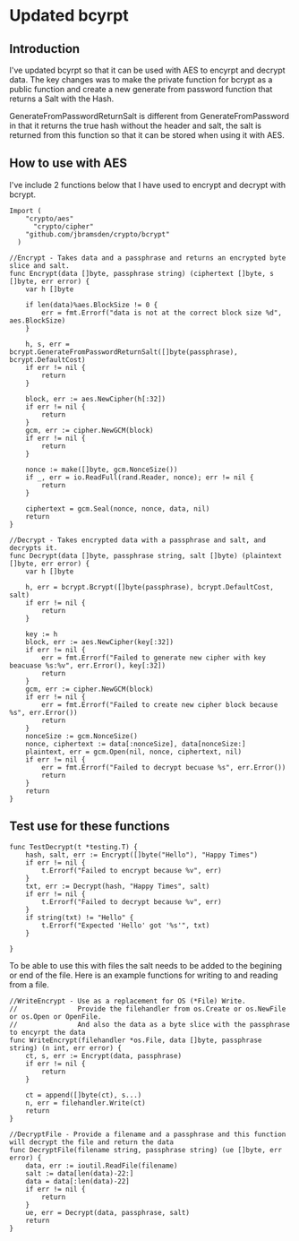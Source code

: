 # Updated bcyrpt

## Introduction

I've updated bcyrpt so that it can be used with AES to encyrpt and decrypt data.
The key changes was to make the private function for bcrypt as a public function and create a new generate from password function that returns a Salt with the Hash.

GenerateFromPasswordReturnSalt is different from GenerateFromPassword in that it returns the true hash without the header and salt, the salt is returned from this function so that it can be stored when using it with AES.

## How to use with AES

I've include 2 functions below that I have used to encrypt and decrypt with bcrypt.

```
Import (
  	"crypto/aes"
	  "crypto/cipher"
    "github.com/jbramsden/crypto/bcrypt"
  )
```

```
//Encrypt - Takes data and a passphrase and returns an encrypted byte slice and salt.
func Encrypt(data []byte, passphrase string) (ciphertext []byte, s []byte, err error) {
	var h []byte

	if len(data)%aes.BlockSize != 0 {
		err = fmt.Errorf("data is not at the correct block size %d", aes.BlockSize)
	}

	h, s, err = bcrypt.GenerateFromPasswordReturnSalt([]byte(passphrase), bcrypt.DefaultCost)
	if err != nil {
		return
	}

	block, err := aes.NewCipher(h[:32])
	if err != nil {
		return
	}
	gcm, err := cipher.NewGCM(block)
	if err != nil {
		return
	}

	nonce := make([]byte, gcm.NonceSize())
	if _, err = io.ReadFull(rand.Reader, nonce); err != nil {
		return
	}

	ciphertext = gcm.Seal(nonce, nonce, data, nil)
	return
}

//Decrypt - Takes encrypted data with a passphrase and salt, and decrypts it.
func Decrypt(data []byte, passphrase string, salt []byte) (plaintext []byte, err error) {
	var h []byte

	h, err = bcrypt.Bcrypt([]byte(passphrase), bcrypt.DefaultCost, salt)
	if err != nil {
		return
	}

	key := h
	block, err := aes.NewCipher(key[:32])
	if err != nil {
		err = fmt.Errorf("Failed to generate new cipher with key beacuase %s:%v", err.Error(), key[:32])
		return
	}
	gcm, err := cipher.NewGCM(block)
	if err != nil {
		err = fmt.Errorf("Failed to create new cipher block because %s", err.Error())
		return
	}
	nonceSize := gcm.NonceSize()
	nonce, ciphertext := data[:nonceSize], data[nonceSize:]
	plaintext, err = gcm.Open(nil, nonce, ciphertext, nil)
	if err != nil {
		err = fmt.Errorf("Failed to decrypt becuase %s", err.Error())
		return
	}
	return
}
```

## Test use for these functions

```
func TestDecrypt(t *testing.T) {
	hash, salt, err := Encrypt([]byte("Hello"), "Happy Times")
	if err != nil {
		t.Errorf("Failed to encrypt because %v", err)
	}
	txt, err := Decrypt(hash, "Happy Times", salt)
	if err != nil {
		t.Errorf("Failed to decrypt because %v", err)
	}
	if string(txt) != "Hello" {
		t.Errorf("Expected 'Hello' got '%s'", txt)
	}

}
```

To be able to use this with files the salt needs to be added to the begining or end of the file. Here is an example functions for writing to and reading from a file.

```
//WriteEncrypt - Use as a replacement for OS (*File) Write.
//				 Provide the filehandler from os.Create or os.NewFile or os.Open or OpenFile.
//				 And also the data as a byte slice with the passphrase to encyrpt the data
func WriteEncrypt(filehandler *os.File, data []byte, passphrase string) (n int, err error) {
	ct, s, err := Encrypt(data, passphrase)
	if err != nil {
		return
	}

	ct = append([]byte(ct), s...)
	n, err = filehandler.Write(ct)
	return
}

//DecryptFile - Provide a filename and a passphrase and this function will decrypt the file and return the data
func DecryptFile(filename string, passphrase string) (ue []byte, err error) {
	data, err := ioutil.ReadFile(filename)
	salt := data[len(data)-22:]
	data = data[:len(data)-22]
	if err != nil {
		return
	}
	ue, err = Decrypt(data, passphrase, salt)
	return
}
```


